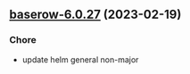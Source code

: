 

## [baserow-6.0.27](https://github.com/truecharts/charts/compare/baserow-6.0.26...baserow-6.0.27) (2023-02-19)

### Chore

- update helm general non-major
  
  